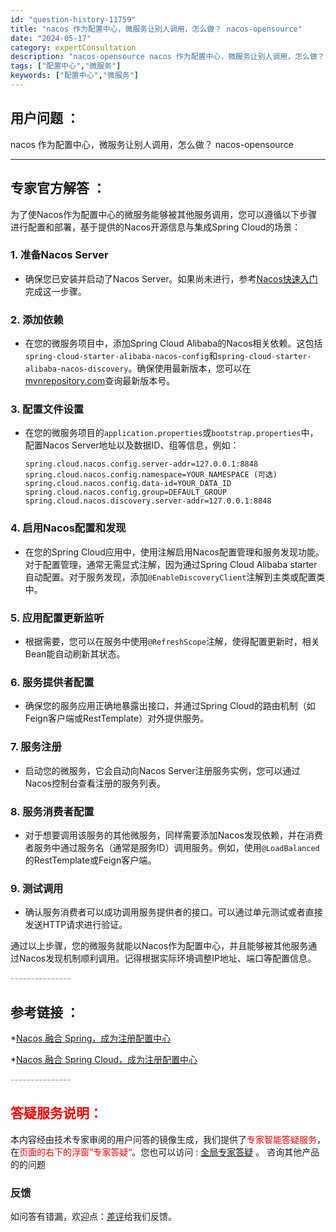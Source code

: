 ```yaml
---
id: "question-history-11759"
title: "nacos 作为配置中心，微服务让别人调用，怎么做？ nacos-opensource"
date: "2024-05-17"
category: expertConsultation
description: "nacos-opensource nacos 作为配置中心，微服务让别人调用，怎么做？"
tags: ["配置中心","微服务"]
keywords: ["配置中心","微服务"]
---
```


## 用户问题 ： 
 nacos 作为配置中心，微服务让别人调用，怎么做？ nacos-opensource 

---------------
## 专家官方解答 ：

为了使Nacos作为配置中心的微服务能够被其他服务调用，您可以遵循以下步骤进行配置和部署，基于提供的Nacos开源信息与集成Spring Cloud的场景：

### 1. 准备Nacos Server
- 确保您已安装并启动了Nacos Server。如果尚未进行，参考[Nacos快速入门](../quickstart/quick-start.md)完成这一步骤。

### 2. 添加依赖
- 在您的微服务项目中，添加Spring Cloud Alibaba的Nacos相关依赖。这包括`spring-cloud-starter-alibaba-nacos-config`和`spring-cloud-starter-alibaba-nacos-discovery`。确保使用最新版本，您可以在[mvnrepository.com](https://mvnrepository.com/)查询最新版本号。

### 3. 配置文件设置
- 在您的微服务项目的`application.properties`或`bootstrap.properties`中，配置Nacos Server地址以及数据ID、组等信息，例如：
  
  ```
  spring.cloud.nacos.config.server-addr=127.0.0.1:8848
  spring.cloud.nacos.config.namespace=YOUR_NAMESPACE (可选)
  spring.cloud.nacos.config.data-id=YOUR_DATA_ID
  spring.cloud.nacos.config.group=DEFAULT_GROUP
  spring.cloud.nacos.discovery.server-addr=127.0.0.1:8848
  ```

### 4. 启用Nacos配置和发现
- 在您的Spring Cloud应用中，使用注解启用Nacos配置管理和服务发现功能。对于配置管理，通常无需显式注解，因为通过Spring Cloud Alibaba starter自动配置。对于服务发现，添加`@EnableDiscoveryClient`注解到主类或配置类中。

### 5. 应用配置更新监听
- 根据需要，您可以在服务中使用`@RefreshScope`注解，使得配置更新时，相关Bean能自动刷新其状态。

### 6. 服务提供者配置
- 确保您的服务应用正确地暴露出接口，并通过Spring Cloud的路由机制（如Feign客户端或RestTemplate）对外提供服务。

### 7. 服务注册
- 启动您的微服务，它会自动向Nacos Server注册服务实例，您可以通过Nacos控制台查看注册的服务列表。

### 8. 服务消费者配置
- 对于想要调用该服务的其他微服务，同样需要添加Nacos发现依赖，并在消费者服务中通过服务名（通常是服务ID）调用服务。例如，使用`@LoadBalanced`的RestTemplate或Feign客户端。

### 9. 测试调用
- 确认服务消费者可以成功调用服务提供者的接口。可以通过单元测试或者直接发送HTTP请求进行验证。

通过以上步骤，您的微服务就能以Nacos作为配置中心，并且能够被其他服务通过Nacos发现机制顺利调用。记得根据实际环境调整IP地址、端口等配置信息。


<font color="#949494">---------------</font> 


## 参考链接 ：

*[Nacos 融合 Spring，成为注册配置中心](https://nacos.io/docs/latest/ecology/use-nacos-with-spring)
 
 *[Nacos 融合 Spring Cloud，成为注册配置中心](https://nacos.io/docs/latest/ecology/use-nacos-with-spring-cloud)


 <font color="#949494">---------------</font> 
 


## <font color="#FF0000">答疑服务说明：</font> 

本内容经由技术专家审阅的用户问答的镜像生成，我们提供了<font color="#FF0000">专家智能答疑服务</font>，在<font color="#FF0000">页面的右下的浮窗”专家答疑“</font>。您也可以访问 : [全局专家答疑](https://opensource.alibaba.com/chatBot) 。 咨询其他产品的的问题

### 反馈
如问答有错漏，欢迎点：[差评](https://ai.nacos.io/user/feedbackByEnhancerGradePOJOID?enhancerGradePOJOId=13786)给我们反馈。

